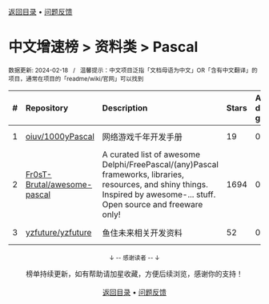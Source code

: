 <a href="https://gitee.com/GrowingGit/GitHub-Chinese-Top-Charts#github中文排行榜">返回目录</a> • <a href="/content/docs/feedback.md">问题反馈</a>

# 中文增速榜 > 资料类 > Pascal
<sub>数据更新: 2024-02-18&nbsp;&nbsp;&nbsp;/&nbsp;&nbsp;&nbsp;温馨提示：中文项目泛指「文档母语为中文」OR「含有中文翻译」的项目，通常在项目的「readme/wiki/官网」可以找到</sub>

|#|Repository|Description|Stars|Average daily growth|Updated|
|:-|:-|:-|:-|:-|:-|
|1|[oiuv/1000yPascal](https://github.com/oiuv/1000yPascal)|网络游戏千年开发手册|19|0|2023-12-08|
|2|[Fr0sT-Brutal/awesome-pascal](https://github.com/Fr0sT-Brutal/awesome-pascal)|A curated list of awesome Delphi/FreePascal/(any)Pascal frameworks, libraries, resources, and shiny things. Inspired by awesome-... stuff. Open source and freeware only!|1694|0|2024-02-05|
|3|[yzfuture/yzfuture](https://github.com/yzfuture/yzfuture)|鱼住未来相关开发资料|52|0|2024-01-12|

<div align="center">
    <p><sub>↓ -- 感谢读者 -- ↓</sub></p>
    榜单持续更新，如有帮助请加星收藏，方便后续浏览，感谢你的支持！
</div>

<br/>

<div align="center"><a href="https://gitee.com/GrowingGit/GitHub-Chinese-Top-Charts#github中文排行榜">返回目录</a> • <a href="/content/docs/feedback.md">问题反馈</a></div>
